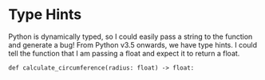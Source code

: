 # Type Hints

Python is dynamically typed, so I could easily pass a string to the function and generate a bug! From Python v3.5 onwards, we have type hints. I could tell the function that I am passing a float and expect it to return a float.

```
def calculate_circumference(radius: float) -> float:
```
